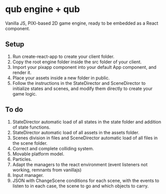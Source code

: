 # qub engine + qub

Vanilla JS, PIXI-based 2D game engine, ready to be embedded as a React component.

## Setup

1. Run create-react-app to create your client folder.
2. Copy the root engine folder inside the src folder of your client.
3. Import your pixapp component into your default App component, and render it.
4. Place your assets inside a new folder in public.
5. Follow the instructions in the StateDirector and SceneDirector to initialize states and scenes, and modify them directly to create your game logic.

## To do

1. StateDirector automatic load of all states in the state folder and addition of state functions.
2. StateDirector automatic load of all assets in the assets folder.
3. Scenes division in files and SceneDirector automatic load of all files in the scene folder.
4. Correct and complete colliding system.
5. Movable platform model.
6. Particles.
7. Adapt the managers to the react environment (event listeners not working, remnants from vanillajs)
8. Input manager.
9. JSON with ChangeScene conditions for each scene, with the events to listen to in each case, the scene to go and which objects to carry.